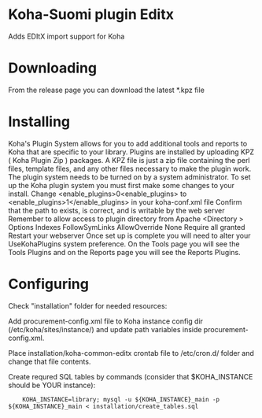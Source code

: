 # Koha-Suomi plugin Editx
Adds EDItX import support for Koha
# Downloading
From the release page you can download the latest \*.kpz file
# Installing
Koha's Plugin System allows for you to add additional tools and reports to Koha that are specific to your library. Plugins are installed by uploading KPZ ( Koha Plugin Zip ) packages. A KPZ file is just a zip file containing the perl files, template files, and any other files necessary to make the plugin work.
The plugin system needs to be turned on by a system administrator.
To set up the Koha plugin system you must first make some changes to your install.
    Change <enable_plugins>0<enable_plugins> to <enable_plugins>1</enable_plugins> in your koha-conf.xml file
    Confirm that the path to <pluginsdir> exists, is correct, and is writable by the web server
    Remember to allow access to plugin directory from Apache
    <Directory <pluginsdir>>
        Options Indexes FollowSymLinks
        AllowOverride None
        Require all granted
    </Directory>
    Restart your webserver
Once set up is complete you will need to alter your UseKohaPlugins system preference. On the Tools page you will see the Tools Plugins and on the Reports page you will see the Reports Plugins.
# Configuring

Check "installation" folder for needed resources:

Add procurement-config.xml file to Koha instance config dir (/etc/koha/sites/instance/) and update path variables inside procurement-config.xml.

Place installation/koha-common-editx crontab file to /etc/cron.d/ folder and change that file contents.

Create requred SQL tables by commands (consider that $KOHA_INSTANCE should be YOUR instance):
```
    KOHA_INSTANCE=library; mysql -u ${KOHA_INSTANCE}_main -p ${KOHA_INSTANCE}_main < installation/create_tables.sql
```
